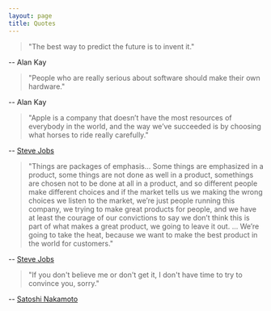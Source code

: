 ```yaml
---
layout: page
title: Quotes
---
```


> "The best way to predict the future is to invent it."

-- Alan Kay

> "People who are really serious about software should make their own hardware."

-- Alan Kay

> "Apple is a company that doesn’t have the most resources of everybody in the world, and the way we’ve succeeded is by choosing what horses to ride really carefully."

-- [Steve Jobs](https://www.youtube.com/watch?v=i5f8bqYYwps)

> "Things are packages of emphasis... Some things are emphasized in a product, some things are not done as well in a product, somethings are chosen not to be done at all in a product, and so different people make different choices and if the market tells us we making the wrong choices we listen to the market, we’re just people running this company, we trying to make great products for people, and we have at least the courage of our convictions to say we don’t think this is part of what makes a great product, we going to leave it out. ... We’re going to take the heat, because we want to make the best product in the world for customers."

-- [Steve Jobs](https://www.youtube.com/watch?v=i5f8bqYYwps)

> "If you don't believe me or don't get it, I don't have time to try to convince you, sorry."

-- [Satoshi Nakamoto](https://bitcointalk.org/index.php?topic=532.msg6306#msg6306)
